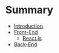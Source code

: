 # Summary

* [Introduction](README.md)
* [Front-End](front-end/README.md)
	* [React.js](front-end/reactjs/README.md)
* [Back-End](back-end/README.md)


